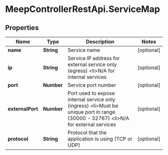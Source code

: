 # MeepControllerRestApi.ServiceMap

## Properties
Name | Type | Description | Notes
------------ | ------------- | ------------- | -------------
**name** | **String** | Service name | [optional] 
**ip** | **String** | Service IP address for external service only (egress)   &lt;li&gt;N/A for internal services  | [optional] 
**port** | **Number** | Service port number | [optional] 
**externalPort** | **Number** | Port used to expose internal service only (ingress)   &lt;li&gt;Must be unique port in range (30000 - 32767)   &lt;li&gt;N/A for external services  | [optional] 
**protocol** | **String** | Protocol that the application is using (TCP or UDP) | [optional] 


